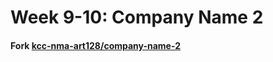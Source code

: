 # Week 9-10: Company Name 2

#### Fork [kcc-nma-art128/company-name-2](https://github.com/kcc-nma-art128/company-name-2)


